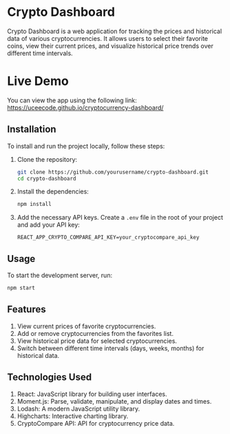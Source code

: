 # Crypto Dashboard

Crypto Dashboard is a web application for tracking the prices and historical data of various cryptocurrencies. It allows users to select their favorite coins, view their current prices, and visualize historical price trends over different time intervals.

# Live Demo
You can view the app using the following link: https://uceecode.github.io/cryptocurrency-dashboard/ 

## Installation

To install and run the project locally, follow these steps:

1. Clone the repository:

    ```sh
    git clone https://github.com/yourusername/crypto-dashboard.git
    cd crypto-dashboard
    ```

2. Install the dependencies:

    ```sh
    npm install
    ```

3. Add the necessary API keys. Create a `.env` file in the root of your project and add your API key:

    ```env
    REACT_APP_CRYPTO_COMPARE_API_KEY=your_cryptocompare_api_key
    ```

## Usage

To start the development server, run:

```sh
npm start
```

## Features

1. View current prices of favorite cryptocurrencies.
2. Add or remove cryptocurrencies from the favorites list.
3. View historical price data for selected cryptocurrencies.
4. Switch between different time intervals (days, weeks, months) for historical data.

## Technologies Used

1. React: JavaScript library for building user interfaces.
2. Moment.js: Parse, validate, manipulate, and display dates and times.
3. Lodash: A modern JavaScript utility library.
4. Highcharts: Interactive charting library.
5. CryptoCompare API: API for cryptocurrency price data.